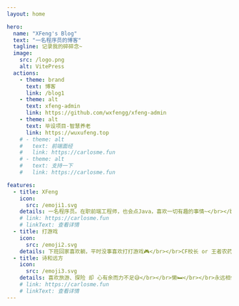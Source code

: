 ```yaml
---
layout: home

hero:
  name: "XFeng's Blog"
  text: "一名程序员的博客"
  tagline: 记录我的碎碎念~
  image:
    src: /logo.png
    alt: VitePress
  actions:
    - theme: brand
      text: 博客
      link: /blog1
    - theme: alt
      text: xfeng-admin
      link: https://github.com/wxfengg/xfeng-admin
    - theme: alt
      text: 毕设项目-智慧养老
      link: https://wuxufeng.top
    # - theme: alt
    #   text: 前端面经
    #   link: https://carlosme.fun
    # - theme: alt
    #   text: 支持一下
    #   link: https://carlosme.fun

features:
  - title: XFeng
    icon:
      src: /emoji1.svg
    details: 一名程序员。在职前端工程师，也会点Java，喜欢一切有趣的事情~</br></br>如果你有任何想法可以和我一起交流：wxfengg@gmail.com
    # link: https://carlosme.fun
    # linkText: 查看详情
  - title: 打游戏
    icon:
      src: /emoji2.svg
    details: 下班回家喜欢躺，平时没事喜欢打打游戏🎮</br></br>CF校长 or 王者农药
  - title: 诗和远方
    icon:
      src: /emoji3.svg
    details: 喜欢旅游、探险 却 心有余而力不足😅</br></br>懒🛏</br></br>永远相信美好的事情即将发生💗
    # link: https://carlosme.fun
    # linkText: 查看详情
---
```


<VisitorPanel></VisitorPanel>

